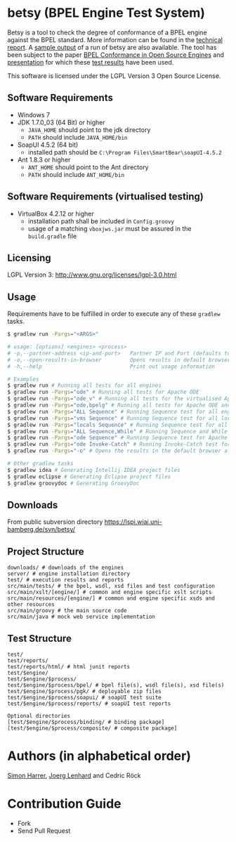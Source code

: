 # betsy (BPEL Engine Test System)

Betsy is a tool to check the degree of conformance of a BPEL engine against the BPEL standard.
More information can be found in the [technical report](https://svn.lspi.wiai.uni-bamberg.de/svn/betsy/techrep-betsy-final.pdf).
A [sample output](https://svn.lspi.wiai.uni-bamberg.de/svn/betsy/test-results.zip) of a run of betsy are also available.
The tool has been subject to the paper [BPEL Conformance in Open Source Engines](http://www.uni-bamberg.de/pi/bereich/forschung/publikationen/12-02-lenhard-wirtz-harrer/) and [presentation](https://lspi.wiai.uni-bamberg.de/svn/betsy/betsy-presentation-soca-2012.pdf) for which these [test results](https://svn.lspi.wiai.uni-bamberg.de/svn/betsy/test-results-soca-2012.zip) have been used.

This software is licensed under the LGPL Version 3 Open Source License.

## Software Requirements
- Windows 7
- JDK 1.7.0_03 (64 Bit) or higher
  - `JAVA_HOME` should point to the jdk directory
  - `PATH` should include `JAVA_HOME/bin`
- SoapUI 4.5.2 (64 bit)
  - installed path should be `C:\Program Files\SmartBear\soapUI-4.5.2`
- Ant 1.8.3 or higher
  - `ANT_HOME` should point to the Ant directory
  - `PATH` should include `ANT_HOME/bin`
  
## Software Requirements (virtualised testing)
- VirtualBox 4.2.12 or higher
  - installation path shall be included in `Config.groovy`
  - usage of a matching `vboxjws.jar` must be assured in the `build.gradle` file 

## Licensing
LGPL Version 3: http://www.gnu.org/licenses/lgpl-3.0.html

## Usage

Requirements have to be fulfilled in order to execute any of these `gradlew` tasks.

```bash
$ gradlew run -Pargs="<ARGS>"

# usage: [options] <engines> <process>
# -p,--partner-address <ip-and-port>   Partner IP and Port (defaults to 0.0.0.0:2000)
# -o,--open-results-in-browser         Opens results in default browser
# -h,--help                            Print out usage information

# Examples
$ gradlew run # Running all tests for all engines
$ gradlew run -Pargs="ode" # Running all tests for Apache ODE
$ gradlew run -Pargs="ode_v" # Running all tests for the virtualised Apache ODE
$ gradlew run -Pargs="ode,bpelg" # Running all tests for Apache ODE and bpel-g
$ gradlew run -Pargs="ALL Sequence" # Running Sequence test for all engines
$ gradlew run -Pargs="vms Sequence" # Running Sequence test for all local engines
$ gradlew run -Pargs="locals Sequence" # Running Sequence test for all virtualised engines
$ gradlew run -Pargs="ALL Sequence,While" # Running Sequence and While test for all engines
$ gradlew run -Pargs="ode Sequence" # Running Sequence test for Apache ODE
$ gradlew run -Pargs="ode Invoke-Catch" # Running Invoke-Catch test for Apache ODE
$ gradlew run -Pargs="-o" # Opens the results in the default browser after a successful run

# Other gradlew tasks
$ gradlew idea # Generating Intellij IDEA project files
$ gradlew eclipse # Generating Eclipse project files
$ gradlew groovydoc # Generating GroovyDoc
```

## Downloads

From public subversion directory https://lspi.wiai.uni-bamberg.de/svn/betsy/

## Project Structure

    downloads/ # downloads of the engines
    server/ # engine installation directory
    test/ # execution results and reports
    src/main/tests/ # the bpel, wsdl, xsd files and test configuration
    src/main/xslt/[engine/] # common and engine specific xslt scripts
    src/main/resources/[engine/] # common and engine specific xsds and other resources
    src/main/groovy # the main source code
    src/main/java # mock web service implementation

## Test Structure

	test/
	test/reports/
    test/reports/html/ # html junit reports
	test/$engine/
	test/$engine/$process/
	test/$engine/$process/bpel/ # bpel file(s), wsdl file(s), xsd file(s)
	test/$engine/$process/pgk/ # deployable zip files
	test/$engine/$process/soapui/ # soapUI test suite
	test/$engine/$process/reports/ # soapUI test reports

    Optional directories
	[test/$engine/$process/binding/ # binding package]
	[test/$engine/$process/composite/ # composite package]

# Authors (in alphabetical order)

[Simon Harrer](http://www.uni-bamberg.de/pi/team/harrer/), [Joerg Lenhard](http://www.uni-bamberg.de/pi/team/lenhard-joerg/) and Cedric Röck

# Contribution Guide

- Fork
- Send Pull Request
